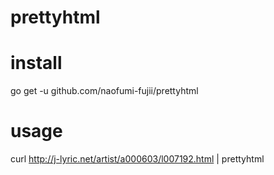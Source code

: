 # prettyhtml

# install
go get -u github.com/naofumi-fujii/prettyhtml

# usage
curl http://j-lyric.net/artist/a000603/l007192.html | prettyhtml
